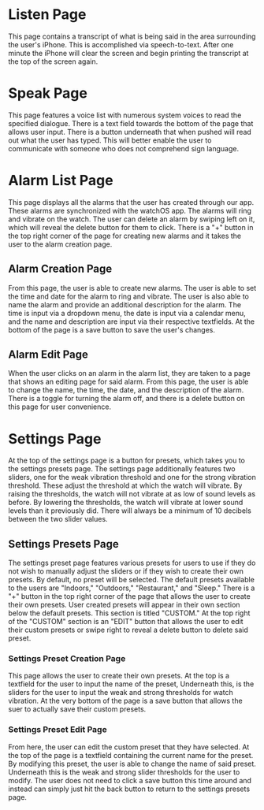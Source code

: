 # Listen Page
This page contains a transcript of what is being said in the area surrounding the user's iPhone. This is accomplished via speech-to-text. After one minute the iPhone will clear the screen and begin printing the transcript at the top of the screen again.

# Speak Page
This page features a voice list with numerous system voices to read the specified dialogue. There is a text field towards the bottom of the page that allows user input. There is a button underneath that when pushed will read out what the user has typed. This will better enable the user to communicate with someone who does not comprehend sign language.

# Alarm List Page
This page displays all the alarms that the user has created through our app. These alarms are synchronized with the watchOS app. The alarms will ring and vibrate on the watch. The user can delete an alarm by swiping left on it, which will reveal the delete button for them to click. There is a "+" button in the top right corner of the page for creating new alarms and it takes the user to the alarm creation page.

## Alarm Creation Page
From this page, the user is able to create new alarms. The user is able to set the time and date for the alarm to ring and vibrate. The user is also able to name the alarm and provide an additional description for the alarm. The time is input via a dropdown menu, the date is input via a calendar menu, and the name and description are input via their respective textfields. At the bottom of the page is a save button to save the user's changes.

## Alarm Edit Page
When the user clicks on an alarm in the alarm list, they are taken to a page that shows an editing page for said alarm. From this page, the user is able to change the name, the time, the date, and the description of the alarm. There is a toggle for turning the alarm off, and there is a delete button on this page for user convenience.

# Settings Page
At the top of the settings page is a button for presets, which takes you to the settings presets page. The settings page additionally features two sliders, one for the weak vibration threshold and one for the strong vibration threshold. These adjust the threshold at which the watch will vibrate. By raising the thresholds, the watch will not vibrate at as low of sound levels as before. By lowering the thresholds, the watch will vibrate at lower sound levels than it previously did. There will always be a minimum of 10 decibels between the two slider values.

## Settings Presets Page
The settings preset page features various presets for users to use if they do not wish to manually adjust the sliders or if they wish to create their own presets. By default, no preset will be selected. The default presets available to the users are "Indoors," "Outdoors," "Restaurant," and "Sleep." There is a "+" button in the top right corner of the page that allows the user to create their own presets. User created presets will appear in their own section below the default presets. This section is titled "CUSTOM." At the top right of the "CUSTOM" section is an "EDIT" button that allows the user to edit their custom presets or swipe right to reveal a delete button to delete said preset.

### Settings Preset Creation Page
This page allows the user to create their own presets. At the top is a textfield for the user to input the name of the preset, Underneath this, is the sliders for the user to input the weak and strong thresholds for watch vibration. At the very bottom of the page is a save button that allows the suer to actually save their custom presets.

### Settings Preset Edit Page
From here, the user can edit the custom preset that they have selected. At the top of the page is a textfield containing the current name for the preset. By modifying this preset, the user is able to change the name of said preset. Underneath this is the weak and strong slider thresholds for the user to modify. The user does not need to click a save button this time around and instead can simply just hit the back button to return to the settings presets page.

